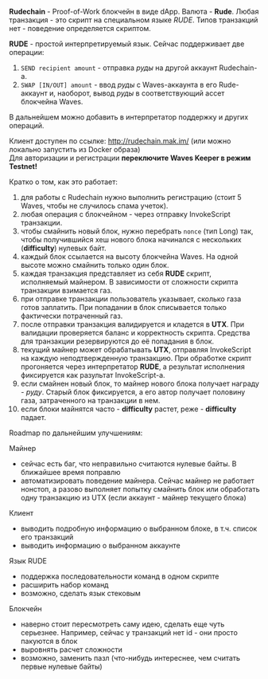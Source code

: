 **Rudechain** - Proof-of-Work блокчейн в виде dApp. Валюта - **Rude**.
Любая транзакция - это скрипт на специальном языке *RUDE*. Типов транзакций нет - поведение определяется скриптом.

**RUDE** - простой интерпретируемый язык. Сейчас поддерживает две операции:
1. `SEND recipient amount` - отправка _руды_ на другой аккаунт Rudechain-а.
2. `SWAP [IN/OUT] amount` - ввод _руды_ с Waves-аккаунта в его Rude-аккаунт и, наоборот, вывод _руды_ в соответствующий ассет блокчейна Waves.

В дальнейшем можно добавить в интерпретатор поддержку и других операций.

Клиент доступен по ссылке: http://rudechain.mak.im/ (или можно локально запустить из Docker образа) \
Для авторизации и регистрации **переключите Waves Keeper в режим Testnet!**

Кратко о том, как это работает:
1. для работы с Rudechain нужно выполнить регистрацию (стоит 5 Waves, чтобы не случилось спама учеток).
2. любая операция с блокчейном - через отправку InvokeScript транзакции.
3. чтобы смайнить новый блок, нужно перебрать `nonce` (тип Long) так, чтобы получившийся хеш нового блока начинался с нескольких (**difficulty**) нулевых байт.
4. каждый блок ссылается на высоту блокчейна Waves. На одной высоте можно смайнить только один блок.
5. каждая транзакция представляет из себя **RUDE** скрипт, исполняемый майнером. В зависимости от сложности скрипта транзакции взимается газ.
6. при отправке транзакции пользователь указывает, сколько газа готов заплатить. При попадании в блок списывается только фактически потраченный газ.
7. после отправки транзакция валидируется и кладется в **UTX**. При валидации проверяется баланс и корректность скрипта. Средства для транзакции резервируются до её попадания в блок.
8. текущий майнер может обрабатывать **UTX**, отправляя InvokeScript на каждую неподтвержденную транзакцию. При обработке скрипт прогоняется через интерпретатор **RUDE**, а результат исполнения фиксируется как разультат InvokeScript-а.
9. если смайнен новый блок, то майнер нового блока получает награду - _руду_. Старый блок фиксируется, а его автор получает половину газа, затраченного на транзакции в нем.
10. если блоки майнятся часто - **difficulty** растет, реже - **difficulty** падает.

Roadmap по дальнейшим улучшениям:   

Майнер
* сейчас есть баг, что неправильно считаются нулевые байты. В ближайшее время поправлю
* автоматизировать поведение майнера. Сейчас майнер не работает нонстоп, а разово выполняет попытку смайнить блок или обработать одну транзакцию из UTX (если аккаунт - майнер текущего блока)

Клиент
* выводить подробную информацию о выбранном блоке, в т.ч. список его транзакций
* выводить информацию о выбранном аккаунте

Язык RUDE
* поддержка последовательности команд в одном скрипте
* расширить набор команд
* возможно, сделать язык стековым

Блокчейн
* наверно стоит пересмотреть саму идею, сделать еще чуть серьезнее. Например, сейчас у транзакций нет id - они просто пакуются в блок
* выровнять расчет сложности
* возможно, заменить пазл (что-нибудь интереснее, чем считать первые нулевые байты)